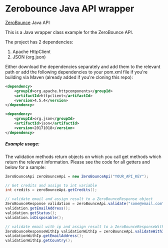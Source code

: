 Zerobounce Java API wrapper
=====================

[ZeroBounce](https://www.zerobounce.net>) Java API


This is a Java wrapper class example for the ZeroBounce API.

The project has 2 dependencies:
1) Apache HttpClient
2) JSON (org.json)

Either download the dependencies separately and add them to
the relevant path or add the following dependencies to your
pom.xml file if you're building via Maven (already added if you're cloning this repo):

```xml
<dependency>
    <groupId>org.apache.httpcomponents</groupId>
    <artifactId>httpclient</artifactId>
    <version>4.5.4</version>
</dependency>

<dependency>
    <groupId>org.json</groupId>
    <artifactId>json</artifactId>
    <version>20171018</version>
</dependency>
```

##### Example usage:

The validation methods return objects on which you call get methods which return the relevant information. Please see the code for all getters and below for a sample:

```java
ZeroBounceApi zeroBounceApi = new ZeroBounceApi("YOUR_API_KEY");

// Get credits and assign to int variable
int credits = zeroBounceApi.getCredits();

// validate email and assign result to a ZeroBounceResponse object
ZeroBounceResponse validation = zeroBounceApi.validate("some@email.com");
validation.getEmailAddress();
validation.getStatus();
validation.isDisposable();

// validate email with ip and assign result to a ZeroBounceResponseWithIp object
ZeroBounceResponseWithIp validationWithIp = zeroBounceApi.validateWithIpAddress("some@email.com", "some.ip.address");
validationWithIp.getEmailAddress();
validationWithIp.getCountry();
```
